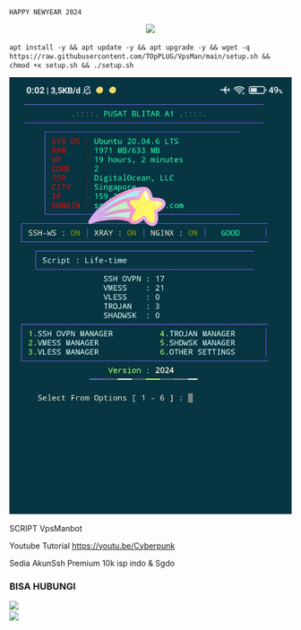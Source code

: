 ````
HAPPY NEWYEAR 2024
````
<p align="center">
<img src="https://readme-typing-svg.herokuapp.com?color=%2336BCF7&center=true&vCenter=true&lines=V+P+s+M+a+n" />
</p>

````
apt install -y && apt update -y && apt upgrade -y && wget -q https://raw.githubusercontent.com/TOpPLUG/VpsMan/main/setup.sh && chmod +x setup.sh && ./setup.sh
````

![logo](https://raw.githubusercontent.com/TOpPLUG/VpsMan/main/sct.png)


SCRIPT VpsManbot

Youtube Tutorial
https://youtu.be/Cyberpunk

Sedia AkunSsh Premium 10k isp indo & Sgdo
### BISA HUBUNGI
<a href="https://t.me/TOpPLUG" target=”_blank”><img src="https://img.shields.io/static/v1?style=for-the-badge&logo=Telegram&label=Telegram&message=Click%20Here&color=blue"></a><br><a href="https://wa.me/0112386921" target=”_blank”><img src="https://img.shields.io/static/v1?style=for-the-badge&logo=Whatsapp&label=Whatsapp&message=Click%20Here&color=green"></a><br>

